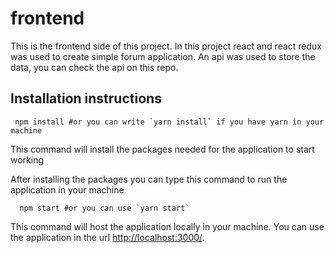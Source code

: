 # frontend
This is the frontend side of this project. In this project react and react redux was used to create simple forum application. An api was used to store the data, you can check the api on this repo.

## Installation instructions

```shell
 npm install #or you can write `yarn install` if you have yarn in your machine
```

This command will install the packages needed for the application to start working

After installing the packages you can type this command to run the application in your machine

```shell
  npm start #or you can use `yarn start`
```
  This command will host the application locally in your machine. You can use the application in the url <http://localhost:3000/>.
